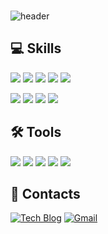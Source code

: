 ### 

<!--
**sojin0106/sojin0106** is a ✨ _special_ ✨ repository because its `README.md` (this file) appears on your GitHub profile.

Here are some ideas to get you started:

- 🔭 I’m currently working on ...
- 🌱 I’m currently learning ...
- 👯 I’m looking to collaborate on ...
- 🤔 I’m looking for help with ...
- 💬 Ask me about ...
- 📫 How to reach me: ...
- 😄 Pronouns: ...
- ⚡ Fun fact: ...
-->


![header](https://capsule-render.vercel.app/api?type=Soft&align=center%&height=200&section=header&text=ANSOJIN%20😊&fontSize=90)



## 💻 Skills

<p>
  <img src="https://img.shields.io/badge/JavaScript-F7DF1E?style=for-the-badge&logo=JavaScript&logoColor=white">
  <img src="https://img.shields.io/badge/React-61DAFB?style=for-the-badge&logo=React&logoColor=white">
  <img src="https://img.shields.io/badge/Redux-764ABC?style=for-the-badge&logo=Redux&logoColor=white">
  <img src="https://img.shields.io/badge/HTML5-E34F26?style=for-the-badge&logo=HTML5&logoColor=white">
  <img src="https://img.shields.io/badge/CSS3-1572B6?style=for-the-badge&logo=HTML5&logoColor=white">
</p>
<p>
  <img src="https://img.shields.io/badge/AWS S3-232F3E?style=for-the-badge&logo=HTML5&logoColor=white">
  <img src="https://img.shields.io/badge/AWS cloudfront-232F3E?style=for-the-badge&logo=HTML5&logoColor=white">
  <img src="https://img.shields.io/badge/AWS route53-232F3E?style=for-the-badge&logo=HTML5&logoColor=white">
  <img src="https://img.shields.io/badge/firebase-FFCA28?style=for-the-badge&logo=HTML5&logoColor=white"> 
</p>


## 🛠 Tools

<p>
  <img src="https://img.shields.io/badge/VSCode-007ACC?style=for-the-badge&logo=HTML5&logoColor=white"/>
  <img src="https://img.shields.io/badge/Git-F05032style=for-the-badge&logo=HTML5&logoColor=white"/>
  <img src="https://img.shields.io/badge/Github-181717?style=for-the-badge&logo=HTML5&logoColor=white"/>
  <img src="https://img.shields.io/badge/Slack-4A154B?style=for-the-badge&logo=HTML5&logoColor=white"/>
  <img src="https://img.shields.io/badge/Notion-000000?style=for-the-badge&logo=HTML5&logoColor=white"/>
</p>


## 📩 Contacts

[![Tech Blog](https://img.shields.io/badge/Blog-FF5722?style=flat-square&logo=blogger&logoColor=white)](https://serendipity-asj.tistory.com/)  [![Gmail](https://img.shields.io/badge/Gmail-EA4335?style=flat-square&logo=Gmail&logoColor=white)](mailto:thwls8290@gmail.com)






